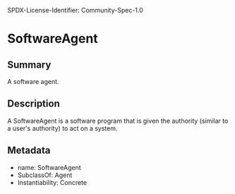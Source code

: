 SPDX-License-Identifier: Community-Spec-1.0

# SoftwareAgent

## Summary

A software agent.

## Description

A SoftwareAgent is a software program that is given the authority (similar to a user's authority) to act on a system.

## Metadata

- name: SoftwareAgent
- SubclassOf: Agent
- Instantiability: Concrete

